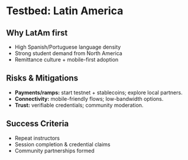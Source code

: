 # Testbed: Latin America

## Why LatAm first

- High Spanish/Portuguese language density
- Strong student demand from North America
- Remittance culture + mobile-first adoption

## Risks & Mitigations

- **Payments/ramps:** start testnet + stablecoins; explore local partners.
- **Connectivity:** mobile-friendly flows; low-bandwidth options.
- **Trust:** verifiable credentials; community moderation.

## Success Criteria

- Repeat instructors
- Session completion & credential claims
- Community partnerships formed
